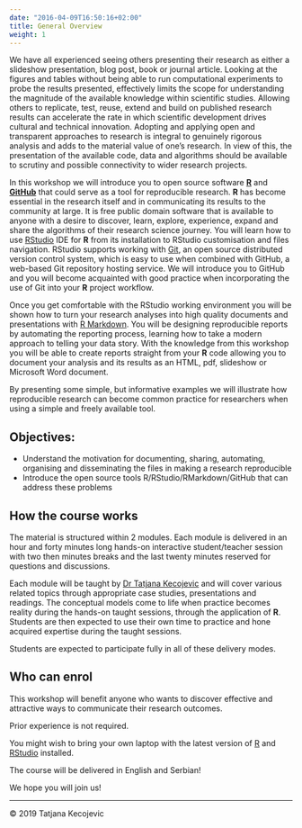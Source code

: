 ```yaml
---
date: "2016-04-09T16:50:16+02:00"
title: General Overview
weight: 1
---
```


We have all experienced seeing others presenting their research as either a slideshow presentation, blog post, book or journal article. Looking at the figures and tables without being able to run computational experiments to probe the results presented, effectively limits the scope for understanding the magnitude of the available knowledge within scientific studies. Allowing others to replicate, test, reuse, extend and build on published research results can accelerate the rate in which scientific development drives cultural and technical innovation.  Adopting and applying open and transparent approaches to research is integral to genuinely rigorous analysis and adds to the material value of one’s research. In view of this, the presentation of the available code, data and algorithms should be available to scrutiny and possible connectivity to wider research projects.

In this workshop we will introduce you to open source software  [**R**](https://www.r-project.org) and [**GitHub**](https://github.com) that could serve as a tool for reproducible research. **R** has become essential in the research itself and in communicating its results to the community at large. It is free public domain software that is available to anyone with a desire to discover, learn, explore, experience, expand and share the algorithms of their research science journey. You will learn how to use [RStudio](https://rstudio.com) IDE for **R** from its installation to RStudio customisation and files navigation. RStudio supports working with [Git](https://git-scm.com), an open source distributed version control system, which is easy to use when combined with GitHub, a web-based Git repository hosting service. We will introduce you to GitHub and you will become acquainted with good practice when incorporating the use of Git into your **R** project workflow. 

Once you get comfortable with the RStudio working environment you will be shown how to turn your research analyses into high quality documents and presentations with [R Markdown](https://rmarkdown.rstudio.com). You will be designing reproducible reports by automating the reporting process, learning how to take a modern approach to telling your data story. With the knowledge from this workshop you will be able to create reports straight from your **R** code allowing you to document your analysis and its results as an HTML, pdf, slideshow or Microsoft Word document.

By presenting some simple, but informative examples we will illustrate how reproducible research can become common practice for researchers when using a simple and freely available tool.

## Objectives:

-	Understand the motivation for documenting, sharing, automating, organising and disseminating the files in making a research reproducible
-	Introduce the open source tools R/RStudio/RMarkdown/GitHub that can address these problems


## How the course works

The material is structured within 2 modules. Each module is delivered in an hour and forty minutes long hands-on interactive student/teacher session with two then minutes breaks and the last twenty minutes reserved for questions and discussions.

Each module will be taught by [Dr Tatjana Kecojevic](tanjakec.github.io) and will cover various related topics through appropriate case studies, presentations and readings. The conceptual models come to life when practice becomes reality during the hands-on taught sessions, through the application of **R**. Students are then expected to use their own time to practice and hone acquired expertise during the taught sessions.

Students are expected to participate fully in all of these delivery modes.

## Who can enrol

This workshop will benefit anyone who wants to discover effective and attractive ways to communicate their research outcomes.

Prior experience is not required.

You might wish to bring your own laptop with the latest version of [R](https://cran.r-project.org) and [RStudio](https://rstudio.com/products/rstudio/download/) installed.
 
The course will be delivered in English and Serbian!

We hope you will join us!


-----------------------------
© 2019 Tatjana Kecojevic

